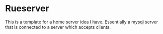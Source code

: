# Rueserver
This is a template for a home server idea I have. Essentially a mysql server that is connected to a server which accepts clients.
